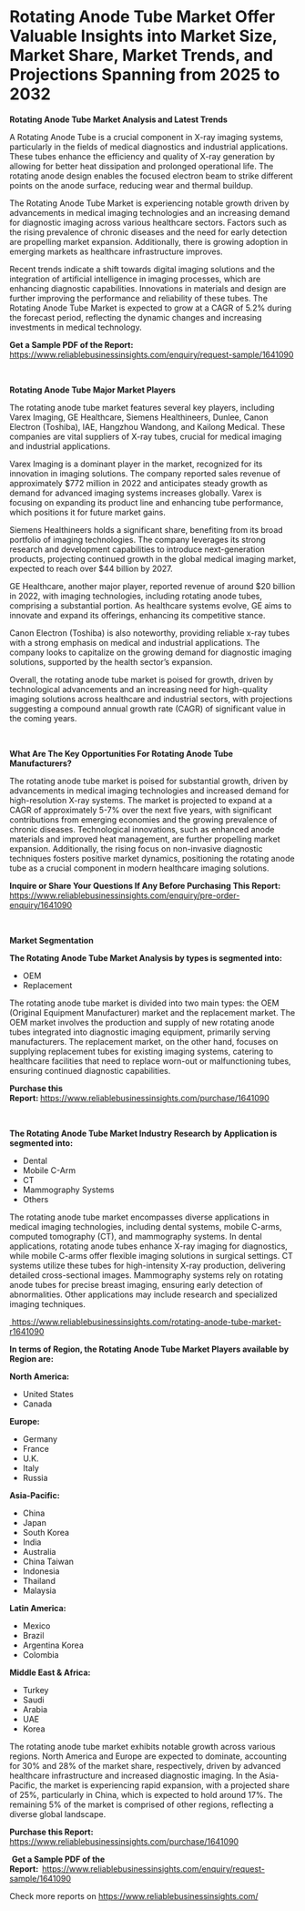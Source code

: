 <p><h1>Rotating Anode Tube Market Offer Valuable Insights into Market Size, Market Share, Market Trends, and Projections Spanning from 2025 to 2032</h1></p><p><strong>Rotating Anode Tube Market Analysis and Latest Trends</strong></p>
<p><p>A Rotating Anode Tube is a crucial component in X-ray imaging systems, particularly in the fields of medical diagnostics and industrial applications. These tubes enhance the efficiency and quality of X-ray generation by allowing for better heat dissipation and prolonged operational life. The rotating anode design enables the focused electron beam to strike different points on the anode surface, reducing wear and thermal buildup.</p><p>The Rotating Anode Tube Market is experiencing notable growth driven by advancements in medical imaging technologies and an increasing demand for diagnostic imaging across various healthcare sectors. Factors such as the rising prevalence of chronic diseases and the need for early detection are propelling market expansion. Additionally, there is growing adoption in emerging markets as healthcare infrastructure improves.</p><p>Recent trends indicate a shift towards digital imaging solutions and the integration of artificial intelligence in imaging processes, which are enhancing diagnostic capabilities. Innovations in materials and design are further improving the performance and reliability of these tubes. The Rotating Anode Tube Market is expected to grow at a CAGR of 5.2% during the forecast period, reflecting the dynamic changes and increasing investments in medical technology.</p></p>
<p><strong>Get a Sample PDF of the Report:&nbsp;</strong> <a href="https://www.reliablebusinessinsights.com/enquiry/request-sample/1641090?utm_campaign=2468&utm_medium=2&utm_source=Github&utm_content=ia&utm_term=22022025&utm_id=rotating-anode-tube">https://www.reliablebusinessinsights.com/enquiry/request-sample/1641090</a></p>
<p>&nbsp;</p>
<p><strong>Rotating Anode Tube Major Market Players</strong></p>
<p><p>The rotating anode tube market features several key players, including Varex Imaging, GE Healthcare, Siemens Healthineers, Dunlee, Canon Electron (Toshiba), IAE, Hangzhou Wandong, and Kailong Medical. These companies are vital suppliers of X-ray tubes, crucial for medical imaging and industrial applications.</p><p>Varex Imaging is a dominant player in the market, recognized for its innovation in imaging solutions. The company reported sales revenue of approximately $772 million in 2022 and anticipates steady growth as demand for advanced imaging systems increases globally. Varex is focusing on expanding its product line and enhancing tube performance, which positions it for future market gains. </p><p>Siemens Healthineers holds a significant share, benefiting from its broad portfolio of imaging technologies. The company leverages its strong research and development capabilities to introduce next-generation products, projecting continued growth in the global medical imaging market, expected to reach over $44 billion by 2027. </p><p>GE Healthcare, another major player, reported revenue of around $20 billion in 2022, with imaging technologies, including rotating anode tubes, comprising a substantial portion. As healthcare systems evolve, GE aims to innovate and expand its offerings, enhancing its competitive stance.</p><p>Canon Electron (Toshiba) is also noteworthy, providing reliable x-ray tubes with a strong emphasis on medical and industrial applications. The company looks to capitalize on the growing demand for diagnostic imaging solutions, supported by the health sector’s expansion.</p><p>Overall, the rotating anode tube market is poised for growth, driven by technological advancements and an increasing need for high-quality imaging solutions across healthcare and industrial sectors, with projections suggesting a compound annual growth rate (CAGR) of significant value in the coming years.</p></p>
<p>&nbsp;</p>
<p><strong>What Are The Key Opportunities For Rotating Anode Tube Manufacturers?</strong></p>
<p><p>The rotating anode tube market is poised for substantial growth, driven by advancements in medical imaging technologies and increased demand for high-resolution X-ray systems. The market is projected to expand at a CAGR of approximately 5-7% over the next five years, with significant contributions from emerging economies and the growing prevalence of chronic diseases. Technological innovations, such as enhanced anode materials and improved heat management, are further propelling market expansion. Additionally, the rising focus on non-invasive diagnostic techniques fosters positive market dynamics, positioning the rotating anode tube as a crucial component in modern healthcare imaging solutions.</p></p>
<p><strong>Inquire or Share Your Questions If Any Before Purchasing This Report:</strong> <a href="https://www.reliablebusinessinsights.com/enquiry/pre-order-enquiry/1641090?utm_campaign=2468&utm_medium=2&utm_source=Github&utm_content=ia&utm_term=22022025&utm_id=rotating-anode-tube">https://www.reliablebusinessinsights.com/enquiry/pre-order-enquiry/1641090</a></p>
<p>&nbsp;</p>
<p><strong>Market Segmentation</strong></p>
<p><strong>The Rotating Anode Tube Market Analysis by types is segmented into:</strong></p>
<p><ul><li>OEM</li><li>Replacement</li></ul></p>
<p><p>The rotating anode tube market is divided into two main types: the OEM (Original Equipment Manufacturer) market and the replacement market. The OEM market involves the production and supply of new rotating anode tubes integrated into diagnostic imaging equipment, primarily serving manufacturers. The replacement market, on the other hand, focuses on supplying replacement tubes for existing imaging systems, catering to healthcare facilities that need to replace worn-out or malfunctioning tubes, ensuring continued diagnostic capabilities.</p></p>
<p><strong>Purchase this Report:&nbsp;</strong><a href="https://www.reliablebusinessinsights.com/purchase/1641090?utm_campaign=2468&utm_medium=2&utm_source=Github&utm_content=ia&utm_term=22022025&utm_id=rotating-anode-tube">https://www.reliablebusinessinsights.com/purchase/1641090</a></p>
<p>&nbsp;</p>
<p><strong>The Rotating Anode Tube Market Industry Research by Application is segmented into:</strong></p>
<p><ul><li>Dental</li><li>Mobile C-Arm</li><li>CT</li><li>Mammography Systems</li><li>Others</li></ul></p>
<p><p>The rotating anode tube market encompasses diverse applications in medical imaging technologies, including dental systems, mobile C-arms, computed tomography (CT), and mammography systems. In dental applications, rotating anode tubes enhance X-ray imaging for diagnostics, while mobile C-arms offer flexible imaging solutions in surgical settings. CT systems utilize these tubes for high-intensity X-ray production, delivering detailed cross-sectional images. Mammography systems rely on rotating anode tubes for precise breast imaging, ensuring early detection of abnormalities. Other applications may include research and specialized imaging techniques.</p></p>
<p><a href="https://www.reliablebusinessinsights.com/rotating-anode-tube-market-r1641090?utm_campaign=2468&utm_medium=2&utm_source=Github&utm_content=ia&utm_term=22022025&utm_id=rotating-anode-tube">&nbsp;https://www.reliablebusinessinsights.com/rotating-anode-tube-market-r1641090</a></p>
<p><strong>In terms of Region, the Rotating Anode Tube Market Players available by Region are:</strong></p>
<p>
    <p> <strong> North America: </strong>
        <ul>
            <li>United States</li>
            <li>Canada</li>
        </ul>
        </p> 
    <p> <strong> Europe: </strong>
        <ul>
            <li>Germany</li>
            <li>France</li>
            <li>U.K.</li>
            <li>Italy</li>
            <li>Russia</li>
        </ul>
        </p> 
    <p> <strong> Asia-Pacific: </strong>
        <ul>
            <li>China</li>
            <li>Japan</li>
            <li>South Korea</li>
            <li>India</li>
            <li>Australia</li>
            <li>China Taiwan</li>
            <li>Indonesia</li>
            <li>Thailand</li>
            <li>Malaysia</li>
        </ul>
        </p> 
    <p> <strong> Latin America: </strong>
        <ul>
            <li>Mexico</li>
            <li>Brazil</li>
            <li>Argentina Korea</li>
            <li>Colombia</li>
        </ul>
        </p> 
    <p> <strong> Middle East & Africa: </strong>
        <ul>
            <li>Turkey</li>
            <li>Saudi</li>
            <li>Arabia</li>
            <li>UAE</li>
            <li>Korea</li>
        </ul>
    </p>
    </p>
<p><p>The rotating anode tube market exhibits notable growth across various regions. North America and Europe are expected to dominate, accounting for 30% and 28% of the market share, respectively, driven by advanced healthcare infrastructure and increased diagnostic imaging. In the Asia-Pacific, the market is experiencing rapid expansion, with a projected share of 25%, particularly in China, which is expected to hold around 17%. The remaining 5% of the market is comprised of other regions, reflecting a diverse global landscape.</p></p>
<p><strong>Purchase this Report: </strong><a href="https://www.reliablebusinessinsights.com/purchase/1641090?utm_campaign=2468&utm_medium=2&utm_source=Github&utm_content=ia&utm_term=22022025&utm_id=rotating-anode-tube">https://www.reliablebusinessinsights.com/purchase/1641090</a></p>
<p>&nbsp;<strong>Get a Sample PDF of the Report:&nbsp;&nbsp;</strong><a href="https://www.reliablebusinessinsights.com/enquiry/request-sample/1641090?utm_campaign=2468&utm_medium=2&utm_source=Github&utm_content=ia&utm_term=22022025&utm_id=rotating-anode-tube">https://www.reliablebusinessinsights.com/enquiry/request-sample/1641090</a></p>
<p><strong></strong></p>
<p>Check more reports on <a href="https://www.reliablebusinessinsights.com/?utm_campaign=2468&utm_medium=2&utm_source=Github&utm_content=ia&utm_term=22022025&utm_id=rotating-anode-tube">https://www.reliablebusinessinsights.com/</a></p>